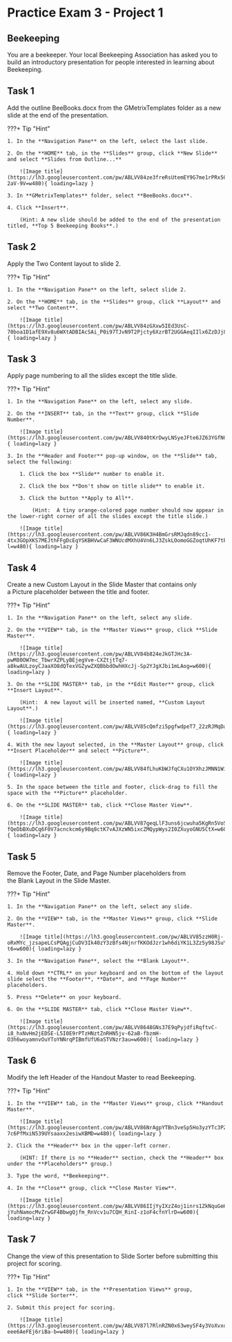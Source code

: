# Practice Exam 3 - Project 1

## Beekeeping

You are a beekeeper. Your local Beekeeping Association has asked you to build an introductory presentation for people interested in learning about Beekeeping.

## Task 1

Add the outline BeeBooks.docx from the GMetrixTemplates folder as a new slide at the end of the presentation.  

???+ Tip "Hint"

    1. In the **Navigation Pane** on the left, select the last slide.

    2. On the **HOME** tab, in the **Slides** group, click **New Slide** and select **Slides from Outline...**

        ![Image title](https://lh3.googleusercontent.com/pw/ABLVV84ze3freRsUtemEY9G7me1rPRx50ueOx0TA9b7Yt57bbVSTfxVwGylD9ZVF9ZpVRUy6_KRDJZDN463pixUm2j4yExLmQDWOwRKKDOJG_x03D-2aV-9V=w480){ loading=lazy }

    3. In **GMetrixTemplates** folder, select **BeeBooks.docx**.

    4. Click **Insert**.

        (Hint: A new slide should be added to the end of the presentation titled, **Top 5 Beekeeping Books**.)

## Task 2

Apply the Two Content layout to slide 2.

???+ Tip "Hint"

    1. In the **Navigation Pane** on the left, select slide 2.

    2. On the **HOME** tab, in the **Slides** group, click **Layout** and select **Two Content**.

        ![Image title](https://lh3.googleusercontent.com/pw/ABLVV84zGXxw5IEd3UsC-70boa1D1afE9Xv8u6WXtADBIAcSAi_P0i97TJvN9T2Pjcty6XzrBT2UGGAeqIIlx6ZzDJj8VACjhKxpu1THTrqJna6gDzuG5J5h=w600){ loading=lazy }


## Task 3

Apply page numbering to all the slides except the title slide.

???+ Tip "Hint"

    1. In the **Navigation Pane** on the left, select any slide.

    2. On the **INSERT** tab, in the **Text** group, click **Slide Number**.  

        ![Image title](https://lh3.googleusercontent.com/pw/ABLVV840tKrDwyLNSyeJFte6JZ63YGfNCp8MVJMUgcHPtg6UKA_zmjyPxS3eoXb3BjBirTFjj0s8A_avaWBN2CkMzj5FzHa2ploDpkJkd8iQtl4M8AVhrpdY=w600){ loading=lazy }

    3. In the **Header and Footer** pop-up window, on the **Slide** tab, select the following:

        1. Click the box **Slide** number to enable it.

        2. Click the box **Don't show on title slide** to enable it.

        3. Click the button **Apply to All**.

            (Hint:  A tiny orange-colored page number should now appear in the lower-right corner of all the slides except the title slide.)

        ![Image title](https://lh3.googleusercontent.com/pw/ABLVV86K3H4BmGrsRMJqdn89cc1-4tx3GOpXKS7MEJthFFgDcEqYSKBHVwCaF3WNUcdMXhU4Vn6LJ3ZskLOomoGGZoqtUhKF7tPKc4hoX_4SV8_eJ1DDQy-l=w480){ loading=lazy }

## Task 4

Create a new Custom Layout in the Slide Master that contains only a Picture placeholder between the title and footer.  

???+ Tip "Hint"

    1. In the **Navigation Pane** on the left, select any slide.

    2. On the **VIEW** tab, in the **Master Views** group, click **Slide Master**.

        ![Image title](https://lh3.googleusercontent.com/pw/ABLVV84b824eJkGTJHc3A-pwM80OW7mc_TbwrXZPLyBEjegVve-CXZtjtTq7-a8kwAULzoyCJaaXO8dQTexVGZywZXQBbbdOwhHXcJj-Sp2YJgXJbi1mLAog=w600){ loading=lazy }

    3. On the **SLIDE MASTER** tab, in the **Edit Master** group, click **Insert Layout**.
    
        (Hint:  A new layout will be inserted named, **Custom Layout Layout**.)
    
        ![Image title](https://lh3.googleusercontent.com/pw/ABLVV85cQmfzi5pgfwdpeT7_22zRJMqDahBsC6n7pDi6HXmbhM4PJKqGRQS5nU3gFRmR2zMMUT17rDUyUjVifq8sn9ZOvMsHVhaeVEgGhqT2VSpiFT0n8Lj4=w600){ loading=lazy }

    4. With the new layout selected, in the **Master Layout** group, click **Insert Placeholder** and select **Picture**.

        ![Image title](https://lh3.googleusercontent.com/pw/ABLVV84fLhuKbWJfqCXu1OYXhzJMNN1WiAy8mCHzYiHIE_TcqFFyyt0o6AB6Q_zVsz1Gp3y7rXyGTE1WqvI_6Ut6x_4LBIktKCHCJAm_TIkHLLPNkw3oYoGC=w540){ loading=lazy }

    5. In the space between the title and footer, click-drag to fill the space with the **Picture** placeholder.

    6. On the **SLIDE MASTER** tab, click **Close Master View**.

        ![Image title](https://lh3.googleusercontent.com/pw/ABLVV87geqLlF3uns6jcwuha5KgRn5VoSpyqY226FtCHH6t_tUWX-fQeDbBXuDCq6F0V7acnckcm6y9Bq8ctK7vAJXzWN5ixcZMQypWys2I0ZXuyoGNU5CtX=w600){ loading=lazy }

## Task 5

Remove the Footer, Date, and Page Number placeholders from the Blank Layout in the Slide Master.  

???+ Tip "Hint"

    1. In the **Navigation Pane** on the left, select any slide.

    2. On the **VIEW** tab, in the **Master Views** group, click **Slide Master**.

        ![Image title](https://lh3.googleusercontent.com/pw/ABLVV85zzH0Rj-oRxMYc_jzsapeLCsPQAgjCuDV3Ik40zY3zBfs4NjnrfKKOdJzr1wh6diYK1L3Zz5y98JSuYrl5P9XTB1Nm2_B_lkkjNtHNnVkywoCfI-t6=w600){ loading=lazy }

    3. In the **Navigation Pane**, select the **Blank Layout**.

    4. Hold down **CTRL** on your keyboard and on the bottom of the layout slide select the **Footer**, **Date**, and **Page Number** placeholders.

    5. Press **Delete** on your keyboard.

    6. On the **SLIDE MASTER** tab, click **Close Master View**.

        ![Image title](https://lh3.googleusercontent.com/pw/ABLVV8648GNs37E9qPyjdfiRqftvC-i8_hxNvHm2jEDSE-L5I0E9rPTzHNztZnRHN5jv-62aB-fbzmH-O3h6woyamnvOuYToYNNrqPIBmfUfU6aSTVNzr3au=w600){ loading=lazy }

## Task 6

Modify the left Header of the Handout Master to read Beekeeping.  

???+ Tip "Hint"

    1. In the **VIEW** tab, in the **Master Views** group, click **Handout Master**.

        ![Image title](https://lh3.googleusercontent.com/pw/ABLVV86NrAgpYTBn3veSp5Ho3yzYTc3PZvgCRhPGnr4HOqG4j6aGd0utKENfb7GDbBpZbrphuLJJs0s27bT_pX8WfO7-7c6PfMxiN539UYsaaxx2esiwXBMD=w480){ loading=lazy }

    2. Click the **Header** box in the upper-left corner.
    
        (HINT: If there is no **Header** section, check the **Header** box under the **Placeholders** group.)

    3. Type the word, **Beekeeping**.

    4. In the **Close** group, click **Close Master View**.

        ![Image title](https://lh3.googleusercontent.com/pw/ABLVV86IIjYyIXzZ4oj1inrs1ZkNquGeHer_XQDHWp9tddRRjQPp4c_KoWBnzFfB-jYuhNamocMvZrwGF4BbwgQjfm_RnVcv1u7CQH_RinI-z1oF4cfnYlrD=w600){ loading=lazy }

## Task 7

Change the view of this presentation to Slide Sorter before submitting this project for scoring.  

???+ Tip "Hint"

    1. In the **VIEW** tab, in the **Presentation Views** group, click **Slide Sorter**.

    2. Submit this project for scoring.

        ![Image title](https://lh3.googleusercontent.com/pw/ABLVV87l7RlnRZN0x63weySF4y3VoXvxqtNDW39_ymKb3KW0qVJ97gGfjnJbsHmuILdRcx36xsM5Kcb0GEBh7wb6SuIfh29tMhNOTXj-eee6AeFEj6riBa-b=w480){ loading=lazy }